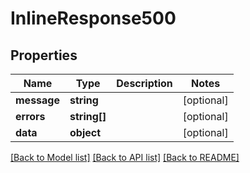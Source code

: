 # InlineResponse500

## Properties
Name | Type | Description | Notes
------------ | ------------- | ------------- | -------------
**message** | **string** |  | [optional] 
**errors** | **string[]** |  | [optional] 
**data** | **object** |  | [optional] 

[[Back to Model list]](../../README.md#documentation-for-models) [[Back to API list]](../../README.md#documentation-for-api-endpoints) [[Back to README]](../../README.md)

